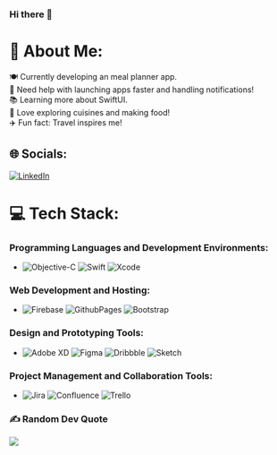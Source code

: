 ### Hi there 👋

# 💫 About Me:
🍽️ Currently developing an meal planner app.<br>📱 Need help with launching apps faster and handling notifications!<br>📚 Learning more about SwiftUI.<br>🍲 Love exploring cuisines and making food!<br>✈️ Fun fact: Travel inspires me!


## 🌐 Socials:
[![LinkedIn](https://img.shields.io/badge/LinkedIn-%230077B5.svg?logo=linkedin&logoColor=white)](https://www.linkedin.com/in/frankchen101/) 
    

# 💻 Tech Stack:
### Programming Languages and Development Environments:
- ![Objective-C](https://img.shields.io/badge/OBJECTIVE--C-%233A95E3.svg?style=for-the-badge&logo=apple&logoColor=white)  ![Swift](https://img.shields.io/badge/swift-F54A2A?style=for-the-badge&logo=swift&logoColor=white)  ![Xcode](https://img.shields.io/badge/Xcode-007ACC?style=for-the-badge&logo=Xcode&logoColor=white)

### Web Development and Hosting:
- ![Firebase](https://img.shields.io/badge/firebase-%23039BE5.svg?style=for-the-badge&logo=firebase)  ![GithubPages](https://img.shields.io/badge/github%20pages-121013?style=for-the-badge&logo=github&logoColor=white)  ![Bootstrap](https://img.shields.io/badge/bootstrap-%238511FA.svg?style=for-the-badge&logo=bootstrap&logoColor=white)

### Design and Prototyping Tools:
- ![Adobe XD](https://img.shields.io/badge/Adobe%20XD-470137?style=for-the-badge&logo=Adobe%20XD&logoColor=#FF61F6)  ![Figma](https://img.shields.io/badge/figma-%23F24E1E.svg?style=for-the-badge&logo=figma&logoColor=white)  ![Dribbble](https://img.shields.io/badge/Dribbble-EA4C89?style=for-the-badge&logo=dribbble&logoColor=white)  ![Sketch](https://img.shields.io/badge/Sketch-FFB387?style=for-the-badge&logo=sketch&logoColor=black)

### Project Management and Collaboration Tools:
- ![Jira](https://img.shields.io/badge/jira-%230A0FFF.svg?style=for-the-badge&logo=jira&logoColor=white)  ![Confluence](https://img.shields.io/badge/confluence-%23172BF4.svg?style=for-the-badge&logo=confluence&logoColor=white)  ![Trello](https://img.shields.io/badge/Trello-%23026AA7.svg?style=for-the-badge&logo=Trello&logoColor=white)

### ✍️ Random Dev Quote
![](https://quotes-github-readme.vercel.app/api?type=horizontal&theme=radical)

